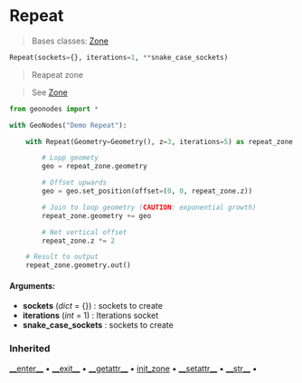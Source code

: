 # Repeat

> Bases classes: [Zone](geono-zone.md#zone)

``` python
Repeat(sockets={}, iterations=1, **snake_case_sockets)
```

> Reapeat zone

> See [Zone](geono-zone.md#zone)

``` python
from geonodes import *

with GeoNodes("Demo Repeat"):

    with Repeat(Geometry=Geometry(), z=3, iterations=5) as repeat_zone:

        # Lopp geomety
        geo = repeat_zone.geometry

        # Offset upwards
        geo = geo.set_position(offset=(0, 0, repeat_zone.z))

        # Join to loop geometry (CAUTION: exponential growth)
        repeat_zone.geometry += geo

        # Net vertical offset
        repeat_zone.z *= 2

    # Result to output
    repeat_zone.geometry.out()
```

#### Arguments:
- **sockets** (_dict_ = {}) : sockets to create
- **iterations** (_int_ = 1) : Iterations socket
- **snake_case_sockets** : sockets to create

### Inherited

[\_\_enter__](geono-zone.md#__enter__) :black_small_square: [\_\_exit__](geono-zone.md#__exit__) :black_small_square: [\_\_getattr__](geono-zone.md#__getattr__) :black_small_square: [init_zone](geono-zone.md#init_zone) :black_small_square: [\_\_setattr__](geono-zone.md#__setattr__) :black_small_square: [\_\_str__](geono-zone.md#__str__) :black_small_square: